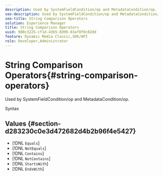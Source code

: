 ```yaml
---
description: Used by SystemFieldCondition/op and MetadataCondition/op.
seo-description: Used by SystemFieldCondition/op and MetadataCondition/op.
seo-title: String Comparison Operators
solution: Experience Manager
title: String Comparison Operators
uuid: 980c3225-cf1d-43b5-8d99-83af8f0c82dd
feature: Dynamic Media Classic,SDK/API
role: Developer,Administrator
---
```


# String Comparison Operators{#string-comparison-operators}

Used by SystemFieldCondition/op and MetadataCondition/op.

 Syntax 

## Values {#section-d283230c0e3d472682d4b2b96f4e5427}

* [!DNL `Equals`] 
* [!DNL `NotEquals`] 
* [!DNL `Contains`] 
* [!DNL `NotContains`] 
* [!DNL `StartsWith`] 
* [!DNL `EndsWith`]

